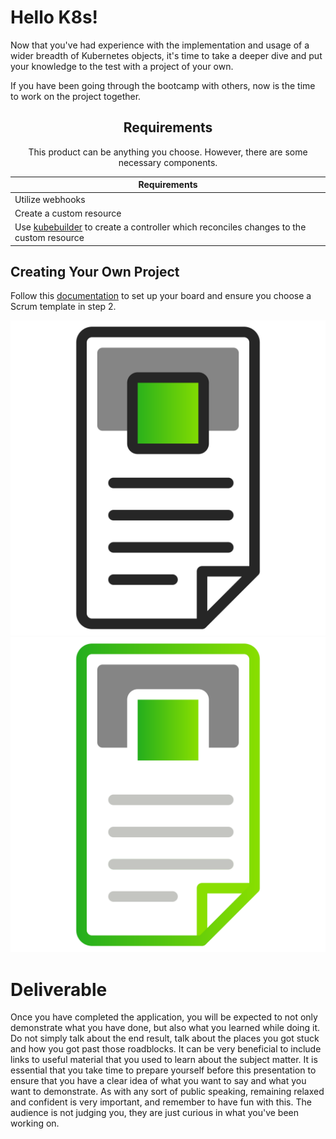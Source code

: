 # Hello K8s!

Now that you've had experience with the implementation and usage of a wider breadth of Kubernetes objects, it's time to take a deeper dive and put your knowledge to the test with a project of your own.

If you have been going through the bootcamp with others, now is the time to work on the project together.

<center>

## Requirements

This product can be anything you choose. However, there are some necessary components.

| Requirements                                                                                                                             |
|------------------------------------------------------------------------------------------------------------------------------------------|
| Utilize webhooks                                                                                                                         |
| Create a custom resource                                                                                                                 |
| Use [kubebuilder](https://github.com/kubernetes-sigs/kubebuilder) to create a controller which reconciles changes to the custom resource |

</center>

## Creating Your Own Project

Follow this [documentation](https://www.atlassian.com/software/jira/guides/getting-started/basics) to set up your board and ensure you choose a Scrum template in step 2.

![](img7/ticket_light.svg ':size=100x100 :class=light-mode-icon')
![](img7/ticket_dark.svg ':size=100x100 :class=dark-mode-icon')

# Deliverable

Once you have completed the application, you will be expected to not only demonstrate what you have done, but also what you learned while doing it. Do not simply talk about the end result, talk about the places you got stuck and how you got past those roadblocks. It can be very beneficial to include links to useful material that you used to learn about the subject matter. It is essential that you take time to prepare yourself before this presentation to ensure that you have a clear idea of what you want to say and what you want to demonstrate. As with any sort of public speaking, remaining relaxed and confident is very important, and remember to have fun with this. The audience is not judging you, they are just curious in what you've been working on.
